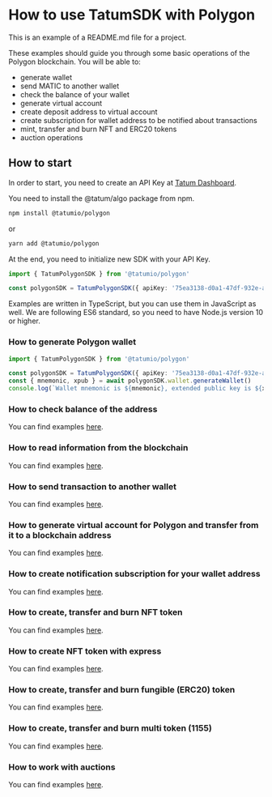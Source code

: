 # How to use TatumSDK with Polygon

This is an example of a README.md file for a project.

These examples should guide you through some basic operations of the Polygon blockchain. You will be able to:

- generate wallet
- send MATIC to another wallet
- check the balance of your wallet
- generate virtual account
- create deposit address to virtual account
- create subscription for wallet address to be notified about transactions
- mint, transfer and burn NFT and ERC20 tokens
- auction operations

## How to start

In order to start, you need to create an API Key at [Tatum Dashboard](https://dashboard.tatum.io).

You need to install the @tatum/algo package from npm.

```bash
npm install @tatumio/polygon
```

or

```bash
yarn add @tatumio/polygon
```

At the end, you need to initialize new SDK with your API Key.

```typescript
import { TatumPolygonSDK } from '@tatumio/polygon'

const polygonSDK = TatumPolygonSDK({ apiKey: '75ea3138-d0a1-47df-932e-acb3ee807dab' })
```

Examples are written in TypeScript, but you can use them in JavaScript as well. We are following ES6 standard, so you
need to have Node.js version 10 or higher.

### How to generate Polygon wallet

```typescript
import { TatumPolygonSDK } from '@tatumio/polygon'

const polygonSDK = TatumPolygonSDK({ apiKey: '75ea3138-d0a1-47df-932e-acb3ee807dab' })
const { mnemonic, xpub } = await polygonSDK.wallet.generateWallet()
console.log(`Wallet mnemonic is ${mnemonic}, extended public key is ${xpub}.`)
```

### How to check balance of the address

You can find examples [here](./src/app/polygon.balance.example.ts).

### How to read information from the blockchain

You can find examples [here](./src/app/polygon.blockchain.example.ts).

### How to send transaction to another wallet

You can find examples [here](./src/app/polygon.tx.example.ts).

### How to generate virtual account for Polygon and transfer from it to a blockchain address

You can find examples [here](./src/app/polygon.virtualAccount.example.ts).

### How to create notification subscription for your wallet address

You can find examples [here](./src/app/polygon.subscriptions.example.ts).

### How to create, transfer and burn NFT token

You can find examples [here](./src/app/polygon.nft.example.ts).

### How to create NFT token with express

You can find examples [here](./src/app/polygon.nft.mint.express.example.ts).

### How to create, transfer and burn fungible (ERC20) token

You can find examples [here](./src/app/polygon.erc20.example.ts).

### How to create, transfer and burn multi token (1155)

You can find examples [here](./src/app/polygon.multitoken.example.ts).

### How to work with auctions

You can find examples [here](./src/app/polygon.auction.example.ts).
